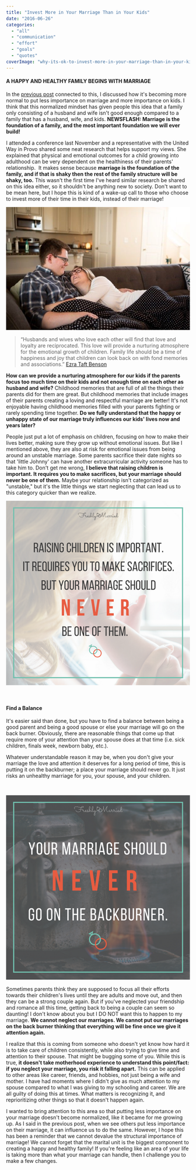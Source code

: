 ```yaml
---
title: "Invest More in Your Marriage Than in Your Kids"
date: "2016-06-26"
categories: 
  - "all"
  - "communication"
  - "effort"
  - "goals"
  - "quotes"
coverImage: "why-its-ok-to-invest-more-in-your-marriage-than-in-your-kids-1.png"
---
```


#### A HAPPY AND HEALTHY FAMILY BEGINS WITH MARRIAGE

In the [previous post](http://freshlymarried.com/a-marriage-is-a-family-too/) connected to this, I discussed how it's becoming more normal to put less importance on marriage and more importance on kids. I think that this normalized mindset has given people this idea that a family only consisting of a husband and wife isn't good enough compared to a family that has a husband, wife, and kids. **NEWSFLASH: Marriage is the foundation of a family, and the most important foundation we will ever build!**

I attended a conference last November and a representative with the United Way in Provo shared some neat research that helps support my views. She explained that physical and emotional outcomes for a child growing into adulthood can be very dependent on the healthiness of their parents' relationship.  It makes sense because **marriage is the foundation of the family, and if that is shaky then the rest of the family structure will be shaky, too.** This wasn't the first time I've heard similar research be shared on this idea either, so it shouldn't be anything new to society. Don't want to be mean here, but I hope this is kind of a wake-up call to those who choose to invest more of their time in their kids, instead of their marriage!

![Sometimes I get the feeling that people take marriage for granted. I'm not just saying that because I'm a marriage guru! Just from conversations people have had with me lately they seem to think a 'family' is more important, meaning two parents and children.  It's like they forget that a marriage is a family too...](images/762A2962-138-1.jpg)

> “Husbands and wives who love each other will find that love and loyalty are reciprocated. This love will provide a nurturing atmosphere for the emotional growth of children. Family life should be a time of happiness and joy that children can look back on with fond memories and associations.” [Ezra Taft Benson](https://www.lds.org/manual/teachings-of-presidents-of-the-church-ezra-taft-benson/chapter-14-marriage-and-family-ordained-of-god?lang=eng)

**How can we provide a nurturing atmosphere for our kids if the parents focus too much time on their kids and not enough time on each other as husband and wife?** Childhood memories that are full of all the things their parents did for them are great. But childhood memories that include images of their parents creating a loving and respectful marriage are better! It's not enjoyable having childhood memories filled with your parents fighting or rarely spending time together. **Do we fully understand that the happy or unhappy state of our marriage truly influences our kids' lives now and years later?**

People just put a lot of emphasis on children, focusing on how to make their lives better, making sure they grow up without emotional issues. But like I mentioned above, they are also at risk for emotional issues from being around an unstable marriage. Some parents sacrifice their date nights so that 'little Johnny' can have another extracurricular activity someone has to take him to. Don't get me wrong, **I believe that raising children is important. It requires you to make sacrifices, but your marriage should never be one of them.** Maybe your relationship isn't categorized as "unstable," but it's the little things we start neglecting that can lead us to this category quicker than we realize.

![back burner, putting marriage on the back burner, marriage back burner, never put marriage on the back burner, neglecting marriage, neglecting your marriage, investing too much in your kids, not investing enough in your marriage, marriage quotes, marriage advice, great marriage advice, marriage specialist, marriage blogger, utah blogger, ](images/raising-children-is-important.png)

 

#### Find a Balance

It's easier said than done, but you have to find a balance between being a good parent and being a good spouse or else your marriage will go on the back burner. Obviously, there are reasonable things that come up that require more of your attention than your spouse does at that time (i.e. sick children, finals week, newborn baby, etc.).

Whatever understandable reason it may be, when you don't give your marriage the love and attention it deserves for a long period of time, this is putting it on the backburner; a place your marriage should never go. It just risks an unhealthy marriage for you, your spouse, and your children.

 

![back burner, putting marriage on the back burner, marriage back burner, never put marriage on the back burner, neglecting marriage, neglecting your marriage, investing too much in your kids, not investing enough in your marriage, marriage quotes, marriage advice, great marriage advice, marriage specialist, marriage blogger, utah blogger, ](images/your-marriage-should-never-go-on-the-back-burner.png)

Sometimes parents think they are supposed to focus all their efforts towards their children's lives until they are adults and move out, and then they can be a strong couple again. But if you've neglected your friendship and romance all this time, getting back to being a couple can seem so daunting! I don't know about you but I DO NOT want this to happen to my marriage. **We cannot neglect our marriages. We cannot put our marriages on the back burner thinking that everything will be fine once we give it attention again.** 

I realize that this is coming from someone who doesn't yet know how hard it is to take care of children consistently, while also trying to give time and attention to their spouse. That might be bugging some of you. While this is true, **it doesn't take motherhood experience to understand this point/fact: if you neglect your marriage, you risk it falling apart.** This can be applied to other areas like career, friends, and hobbies, not just being a wife and mother. I have had moments where I didn't give as much attention to my spouse compared to what I was giving to my schooling and career. We are all guilty of doing this at times. What matters is recognizing it, and reprioritizing other things so that it doesn't happen again.

I wanted to bring attention to this area so that putting less importance on your marriage doesn't become normalized, like it became for me growing up. As I said in the previous post, when we see others put less importance on their marriage, it can influence us to do the same. However, I hope this has been a reminder that we cannot devalue the structural importance of marriage! We cannot forget that the marital unit is the biggest component to creating a happy and healthy family! If you're feeling like an area of your life is taking more than what your marriage can handle, then I challenge you to make a few changes.
